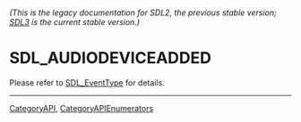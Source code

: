 ###### (This is the legacy documentation for SDL2, the previous stable version; [SDL3](https://wiki.libsdl.org/SDL3/) is the current stable version.)
# SDL_AUDIODEVICEADDED

Please refer to [SDL_EventType](SDL_EventType) for details.

----
[CategoryAPI](CategoryAPI), [CategoryAPIEnumerators](CategoryAPIEnumerators)

